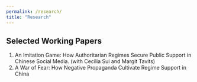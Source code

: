 ```yaml
---
permalink: /research/
title: "Research"
---
```


## Selected Working Papers
1. An Imitation Game: How Authoritarian Regimes Secure Public Support in Chinese Social Media. (with Cecilia Sui and Margit Tavits)
2. A War of Fear: How Negative Propaganda Cultivate Regime Support in China
